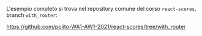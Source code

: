 
L'esempio completo si trova nel repository comune del corso `react-scores`, branch `with_router`:

[https://github.com/polito-WA1-AW1-2021/react-scores/tree/with_router
](https://github.com/polito-WA1-AW1-2021/react-scores/tree/with_router)
